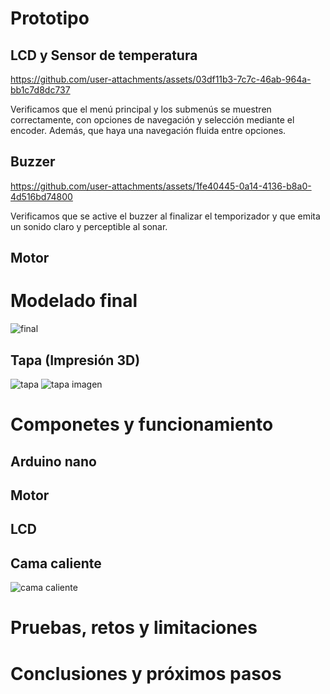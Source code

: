 # Prototipo
## LCD y Sensor de temperatura
https://github.com/user-attachments/assets/03df11b3-7c7c-46ab-964a-bb1c7d8dc737

Verificamos que el menú principal y los submenús se muestren correctamente, con opciones de navegación y selección mediante el encoder. Además, que haya una navegación fluida entre opciones.
## Buzzer
https://github.com/user-attachments/assets/1fe40445-0a14-4136-b8a0-4d516bd74800

Verificamos que se active el buzzer al finalizar el temporizador y que emita un sonido claro y perceptible al sonar.

## Motor



# Modelado final
![final](https://github.com/user-attachments/assets/c1a7e2a2-8be4-4faa-8c32-72d777642f3e)

## Tapa (Impresión 3D)
![tapa](https://github.com/user-attachments/assets/291862c5-2b8e-44a5-a4ea-a1ad372ef565)
![tapa imagen](https://github.com/user-attachments/assets/56598d57-7be8-467c-946d-78c699fc972c)

# Componetes y funcionamiento

## Arduino nano

## Motor

## LCD

## Cama caliente
![cama caliente](https://github.com/user-attachments/assets/64374d84-8671-4b5a-9fc2-42e5ce323bf9)


# Pruebas, retos y limitaciones


# Conclusiones y próximos pasos
